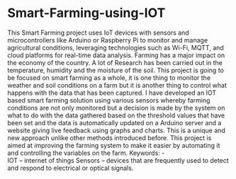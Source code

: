# Smart-Farming-using-IOT
This Smart Farming project uses IoT devices with sensors and microcontrollers like Arduino or Raspberry Pi  to monitor and manage agricultural conditions, leveraging technologies such as Wi-Fi, MQTT, and cloud  platforms for real-time data analysis.
Farming has a major impact on the economy of the country. A lot of Research 
has been carried out in the temperature, humidity and the moisture of the soil. This 
project is going to be focused on smart farming as a whole, it is one thing to monitor 
the weather and soil conditions on a farm but it is another thing to control what 
happens with the data that has been captured. I have developed an IOT based smart 
farming solution using various sensors whereby farming conditions are not only 
monitored but a decision is made by the system on what to do with the data gathered 
based on the threshold values that have been set and the data is automatically updated 
on a Arduino server and a website giving live feedback using graphs and charts. This 
is a unique and new approach unlike other methods introduced before. This project 
is aimed at improving the farming system to make it easier by automating it and 
controlling the variables on the farm. 
Keywords: -  
IOT – internet of things 
Sensors – devices that are frequently used to detect and respond to electrical or optical signals.
